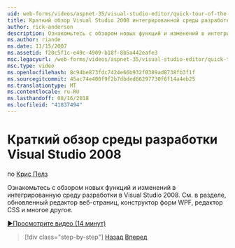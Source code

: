 ```yaml
---
uid: web-forms/videos/aspnet-35/visual-studio-editor/quick-tour-of-the-visual-studio-2008-integrated-development-environment
title: Краткий обзор Visual Studio 2008 интегрированной среды разработки | Документация Майкрософт
author: rick-anderson
description: Ознакомьтесь с обзором новых функций и изменений в интегрированную среду разработки в Visual Studio 2008. См. в разделе, обновленный редактор веб-страниц, конструктор форм WPF, редактор CSS и многое другое.
ms.author: riande
ms.date: 11/15/2007
ms.assetid: f20c5f1c-e49c-4909-b18f-8b5a442eafe3
msc.legacyurl: /web-forms/videos/aspnet-35/visual-studio-editor/quick-tour-of-the-visual-studio-2008-integrated-development-environment
msc.type: video
ms.openlocfilehash: 8c94be873fdc7424e66b932f0389ad8738fb3f1f
ms.sourcegitcommit: 45ac74e400f9f2b7dbded66297730f6f14a4eb25
ms.translationtype: MT
ms.contentlocale: ru-RU
ms.lasthandoff: 08/16/2018
ms.locfileid: "41837494"
---
```

<a name="quick-tour-of-the-visual-studio-2008-integrated-development-environment"></a>Краткий обзор среды разработки Visual Studio 2008
====================
по [Крис Пелз](https://twitter.com/chrispels)

Ознакомьтесь с обзором новых функций и изменений в интегрированную среду разработки в Visual Studio 2008. См. в разделе, обновленный редактор веб-страниц, конструктор форм WPF, редактор CSS и многое другое.

[&#9654;Просмотрите видео (14 минут)](https://channel9.msdn.com/Blogs/ASP-NET-Site-Videos/quick-tour-of-the-visual-studio-2008-integrated-development-environment)

> [!div class="step-by-step"]
> [Назад](intellisense-for-jscript-and-aspnet-ajax.md)
> [Вперед](creating-and-modifying-a-css-file.md)
